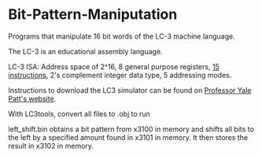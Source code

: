 # Bit-Pattern-Maniputation
Programs that manipulate 16 bit words of the LC-3 machine language.

The LC-3 is an educational assembly language.

LC-3 ISA: Address space of 2^16, 8 general purpose registers, [15 instructions](http://users.ece.utexas.edu/~patt/19f.306/Handouts/LC3_Instruction_Set.pdf), 2's complement integer data type, 5 addressing modes.



Instructions to download the LC3 simulator can be found on [Professor Yale Patt's website](http://users.ece.utexas.edu/~patt/19f.306/software.html).

With LC3tools, convert all files to .obj to run

left_shift.bin obtains a bit pattern from x3100 in memory and shifts all bits to the left by a specified amount found in x3101 in memory. It then stores the result in x3102 in memory.
